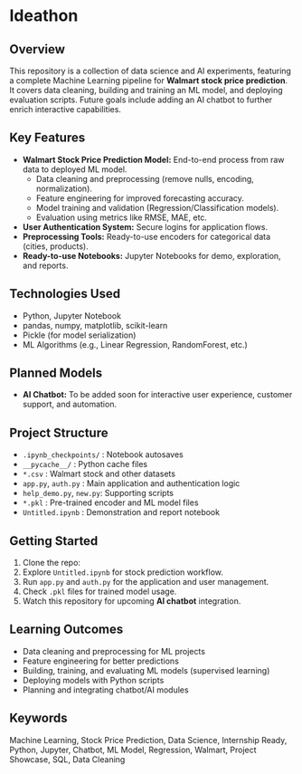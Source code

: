 # Ideathon

## Overview
This repository is a collection of data science and AI experiments, featuring a complete Machine Learning pipeline for **Walmart stock price prediction**. It covers data cleaning, building and training an ML model, and deploying evaluation scripts. Future goals include adding an AI chatbot to further enrich interactive capabilities.

## Key Features
- **Walmart Stock Price Prediction Model:** End-to-end process from raw data to deployed ML model.
    - Data cleaning and preprocessing (remove nulls, encoding, normalization).
    - Feature engineering for improved forecasting accuracy.
    - Model training and validation (Regression/Classification models).
    - Evaluation using metrics like RMSE, MAE, etc.
- **User Authentication System:** Secure logins for application flows.
- **Preprocessing Tools:** Ready-to-use encoders for categorical data (cities, products).
- **Ready-to-use Notebooks:** Jupyter Notebooks for demo, exploration, and reports.

## Technologies Used
- Python, Jupyter Notebook
- pandas, numpy, matplotlib, scikit-learn
- Pickle (for model serialization)
- ML Algorithms (e.g., Linear Regression, RandomForest, etc.)

## Planned Models
- **AI Chatbot:** To be added soon for interactive user experience, customer support, and automation.

## Project Structure
- `.ipynb_checkpoints/` : Notebook autosaves
- `__pycache__/`         : Python cache files
- `*.csv`                : Walmart stock and other datasets
- `app.py`, `auth.py`    : Main application and authentication logic
- `help_demo.py`, `new.py`: Supporting scripts
- `*.pkl`                : Pre-trained encoder and ML model files
- `Untitled.ipynb`       : Demonstration and report notebook

## Getting Started
1. Clone the repo:
2. Explore `Untitled.ipynb` for stock prediction workflow.
3. Run `app.py` and `auth.py` for the application and user management.
4. Check `.pkl` files for trained model usage.
5. Watch this repository for upcoming **AI chatbot** integration.

## Learning Outcomes
- Data cleaning and preprocessing for ML projects
- Feature engineering for better predictions
- Building, training, and evaluating ML models (supervised learning)
- Deploying models with Python scripts
- Planning and integrating chatbot/AI modules

## Keywords
Machine Learning, Stock Price Prediction, Data Science, Internship Ready, Python, Jupyter, Chatbot, ML Model, Regression, Walmart, Project Showcase, SQL, Data Cleaning

